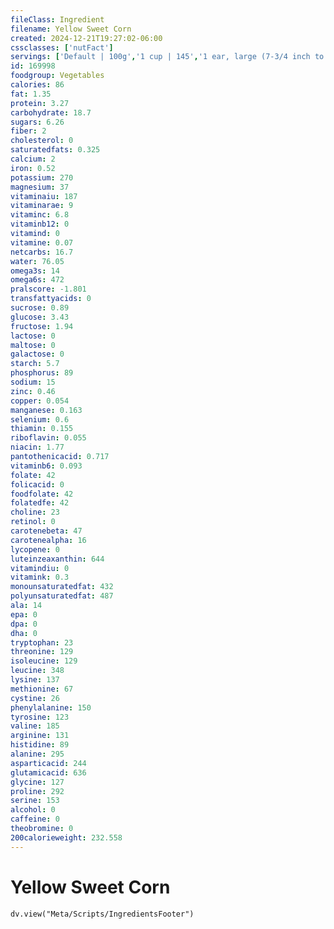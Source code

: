 ```yaml
---
fileClass: Ingredient
filename: Yellow Sweet Corn
created: 2024-12-21T19:27:02-06:00
cssclasses: ['nutFact']
servings: ['Default | 100g','1 cup | 145','1 ear, large (7-3/4 inch to 9 inch long) yields | 143','1 ear, medium (6-3/4 inch to 7-1/2 inch long) yields | 102','1 ear, small (5-1/2 inch to 6-1/2 inch long) | 73']
id: 169998
foodgroup: Vegetables
calories: 86
fat: 1.35
protein: 3.27
carbohydrate: 18.7
sugars: 6.26
fiber: 2
cholesterol: 0
saturatedfats: 0.325
calcium: 2
iron: 0.52
potassium: 270
magnesium: 37
vitaminaiu: 187
vitaminarae: 9
vitaminc: 6.8
vitaminb12: 0
vitamind: 0
vitamine: 0.07
netcarbs: 16.7
water: 76.05
omega3s: 14
omega6s: 472
pralscore: -1.801
transfattyacids: 0
sucrose: 0.89
glucose: 3.43
fructose: 1.94
lactose: 0
maltose: 0
galactose: 0
starch: 5.7
phosphorus: 89
sodium: 15
zinc: 0.46
copper: 0.054
manganese: 0.163
selenium: 0.6
thiamin: 0.155
riboflavin: 0.055
niacin: 1.77
pantothenicacid: 0.717
vitaminb6: 0.093
folate: 42
folicacid: 0
foodfolate: 42
folatedfe: 42
choline: 23
retinol: 0
carotenebeta: 47
carotenealpha: 16
lycopene: 0
luteinzeaxanthin: 644
vitamindiu: 0
vitamink: 0.3
monounsaturatedfat: 432
polyunsaturatedfat: 487
ala: 14
epa: 0
dpa: 0
dha: 0
tryptophan: 23
threonine: 129
isoleucine: 129
leucine: 348
lysine: 137
methionine: 67
cystine: 26
phenylalanine: 150
tyrosine: 123
valine: 185
arginine: 131
histidine: 89
alanine: 295
asparticacid: 244
glutamicacid: 636
glycine: 127
proline: 292
serine: 153
alcohol: 0
caffeine: 0
theobromine: 0
200calorieweight: 232.558
---
```


# Yellow Sweet Corn

```dataviewjs
dv.view("Meta/Scripts/IngredientsFooter")
```